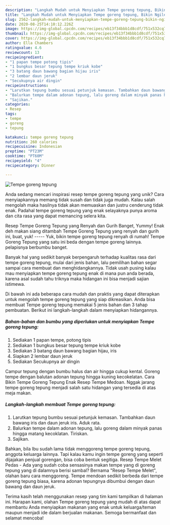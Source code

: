 ```yaml
---
description: "Langkah Mudah untuk Menyiapkan Tempe goreng tepung, Bikin Ngiler"
title: "Langkah Mudah untuk Menyiapkan Tempe goreng tepung, Bikin Ngiler"
slug: 2562-langkah-mudah-untuk-menyiapkan-tempe-goreng-tepung-bikin-ngiler
date: 2020-08-25T14:10:12.226Z
image: https://img-global.cpcdn.com/recipes/eb13f34bbb1d8cdf/751x532cq70/tempe-goreng-tepung-foto-resep-utama.jpg
thumbnail: https://img-global.cpcdn.com/recipes/eb13f34bbb1d8cdf/751x532cq70/tempe-goreng-tepung-foto-resep-utama.jpg
cover: https://img-global.cpcdn.com/recipes/eb13f34bbb1d8cdf/751x532cq70/tempe-goreng-tepung-foto-resep-utama.jpg
author: Ella Chambers
ratingvalue: 4.6
reviewcount: 13
recipeingredient:
- "1 papan tempe potong tipis"
- "1 bungkus besar tepung tempe kriuk kobe"
- "3 batang daun bawang bagian hijau iris"
- "2 lembar daun jeruk"
- "Secukupnya air dingin"
recipeinstructions:
- "Larutkan tepung bumbu sesuai petunjuk kemasan. Tambahkan daun bawang iris dan daun jeruk iris. Aduk rata."
- "Balurkan tempe dalam adonan tepung, lalu goreng dalam minyak panas hingga matang kecoklatan. Tiriskan."
- "Sajikan."
categories:
- Resep
tags:
- tempe
- goreng
- tepung

katakunci: tempe goreng tepung 
nutrition: 260 calories
recipecuisine: Indonesian
preptime: "PT23M"
cooktime: "PT60M"
recipeyield: "4"
recipecategory: Dinner

---
```



![Tempe goreng tepung](https://img-global.cpcdn.com/recipes/eb13f34bbb1d8cdf/751x532cq70/tempe-goreng-tepung-foto-resep-utama.jpg)

Anda sedang mencari inspirasi resep tempe goreng tepung yang unik? Cara menyiapkannya memang tidak susah dan tidak juga mudah. Kalau salah mengolah maka hasilnya tidak akan memuaskan dan justru cenderung tidak enak. Padahal tempe goreng tepung yang enak selayaknya punya aroma dan cita rasa yang dapat memancing selera kita.

Resep Tempe Goreng Tepung yang Renyah dan Gurih Banget, Yummy! Enak deh makan siang ditambah Tempe Goreng Tepung yang renyah dan gurih ini, buat, yuk! ----- Yuk, bikin tempe goreng tepung renyah di rumah! Tempe Goreng Tepung yang satu ini beda dengan tempe goreng lainnya. pelapisnya berbumbu banget.

Banyak hal yang sedikit banyak berpengaruh terhadap kualitas rasa dari tempe goreng tepung, mulai dari jenis bahan, lalu pemilihan bahan segar sampai cara membuat dan menghidangkannya. Tidak usah pusing kalau mau menyiapkan tempe goreng tepung enak di mana pun anda berada, karena asal sudah tahu triknya maka hidangan ini bisa menjadi sajian istimewa.


Di bawah ini ada beberapa cara mudah dan praktis yang dapat diterapkan untuk mengolah tempe goreng tepung yang siap dikreasikan. Anda bisa membuat Tempe goreng tepung memakai 5 jenis bahan dan 3 tahap pembuatan. Berikut ini langkah-langkah dalam menyiapkan hidangannya.

<!--inarticleads1-->

##### Bahan-bahan dan bumbu yang diperlukan untuk menyiapkan Tempe goreng tepung:

1. Sediakan 1 papan tempe, potong tipis
1. Sediakan 1 bungkus besar tepung tempe kriuk kobe
1. Sediakan 3 batang daun bawang bagian hijau, iris
1. Siapkan 2 lembar daun jeruk
1. Sediakan Secukupnya air dingin


Campur tepung dengan bumbu halus dan air hingga cukup kental. Goreng tempe dengan balutan adonan tepung hingga kuning kecokelatan. Cara Bikin Tempe Goreng Tepung Enak Resep Tempe Medoan. Nggak jarang tempe goreng tepung menjadi salah satu hidangan yang tersedia di atas meja makan. 

<!--inarticleads2-->

##### Langkah-langkah membuat Tempe goreng tepung:

1. Larutkan tepung bumbu sesuai petunjuk kemasan. Tambahkan daun bawang iris dan daun jeruk iris. Aduk rata.
1. Balurkan tempe dalam adonan tepung, lalu goreng dalam minyak panas hingga matang kecoklatan. Tiriskan.
1. Sajikan.


Bahkan, bila Ibu sudah lama tidak menggoreng tempe goreng tepung, anggota keluarga lainnya. Tapi kalau kamu ingin tempe goreng yang seperti dijajakan penjual gorengan, bisa coba bentuk segitiga. Resep Tempe Melet Pedas - Ada yang sudah coba sensasinya makan tempe yang di goreng tepung yang di dalamnya berisi sambal? Bernama &#34;Resep Tempe Melet&#34;, olahan baru cara menggoreng. Tempe mendoan sedikit berbeda dari tempe goreng tepung biasa, karena adonan tepungnya dibumbui dengan daun bawang dan daun jeruk. 

Terima kasih telah menggunakan resep yang tim kami tampilkan di halaman ini. Harapan kami, olahan Tempe goreng tepung yang mudah di atas dapat membantu Anda menyiapkan makanan yang enak untuk keluarga/teman maupun menjadi ide dalam berjualan makanan. Semoga bermanfaat dan selamat mencoba!
